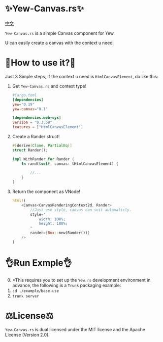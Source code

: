 # ✨Yew-Canvas.rs✨
[中文](https://github.com/1216892614/Yew-Canvas.rs/blob/main/README-zh.md)

`Yew-Canvas.rs` is a simple Canvas component for Yew.

U can easily create a canvas with the context u need.

# 📑How to use it?📑
Just 3 Simple steps, if the context u need is `HtmlCanvasElement`, do like this:

1. Get `Yew-Canvas.rs` and context type!
    ```toml
    #Cargo.toml
    [dependencies]
    yew="0.19"
    yew-canvas="0.1"

    [dependencies.web-sys]
    version = "0.3.59"
    features = ["HtmlCanvasElement"]
    ```

1. Create a Rander struct!
    ```rust
    #[derive(Clone, PartialEq)]
    struct Rander();

    impl WithRander for Rander {
        fn rand(&self, canvas: &HtmlCanvasElement) {
            
            //...
        }
    }
    ```

1. Return the component as VNode!
    ```rust
    html!(
        <Canvas<CanvasRenderingContext2d, Rander>
            //Just use style, canvas can suit automaticly.
            style="
                width: 100%;
                height: 100%;
            "
            rander={Box::new(Rander())}
        />
    )
    ```

# 👌Run Exmple👌

0. *This requires you to set up the `Yew.rs` development environment in advance, the following is a `Trunk` packaging example:
1. `cd ./example/base-use`
2. `trunk server`

# ⚖️License⚖️

`Yew-Canvas.rs` is dual licensed under the MIT license and the Apache License (Version 2.0).